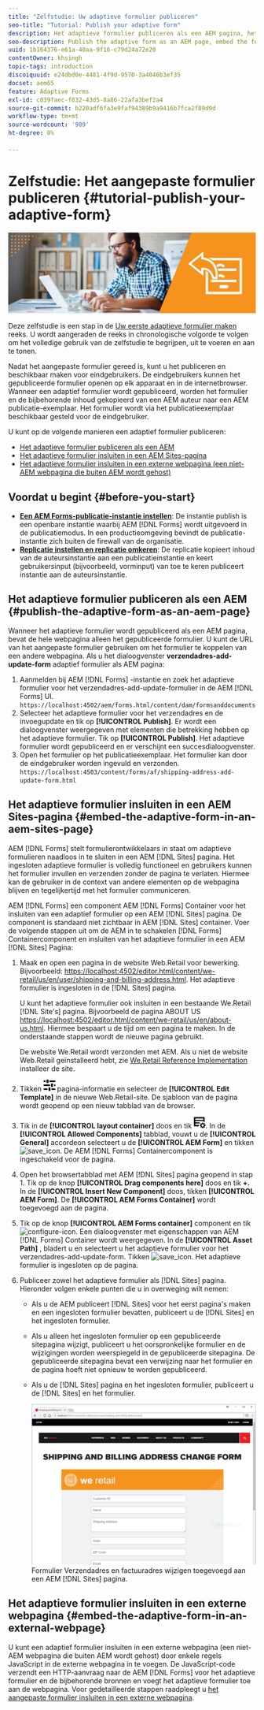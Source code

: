 ```yaml
---
title: "Zelfstudie: Uw adaptieve formulier publiceren"
seo-title: "Tutorial: Publish your adaptive form"
description: Het adaptieve formulier publiceren als een AEM pagina, het formulier insluiten op een AEM Sites-pagina of het adaptieve formulier insluiten in een externe webpagina
seo-description: Publish the adaptive form as an AEM page, embed the form to an AEM Sites page, or embed the adaptive form in an external webpage
uuid: 1b164376-e61a-40aa-9f16-c79d24a72e20
contentOwner: khsingh
topic-tags: introduction
discoiquuid: e24dbd0e-4481-4f9d-9570-3a4046b3ef35
docset: aem65
feature: Adaptive Forms
exl-id: c039faec-f832-43d5-8a86-22afa3bef2a4
source-git-commit: b220adf6fa3e9faf94389b9a9416b7fca2f89d9d
workflow-type: tm+mt
source-wordcount: '909'
ht-degree: 0%

---
```


# Zelfstudie: Het aangepaste formulier publiceren {#tutorial-publish-your-adaptive-form}

![](do-not-localize/13-publish-your-adaptive-form-small.png)

Deze zelfstudie is een stap in de [Uw eerste adaptieve formulier maken](https://helpx.adobe.com/experience-manager/6-3/forms/using/create-your-first-adaptive-form.html) reeks. U wordt aangeraden de reeks in chronologische volgorde te volgen om het volledige gebruik van de zelfstudie te begrijpen, uit te voeren en aan te tonen.

Nadat het aangepaste formulier gereed is, kunt u het publiceren en beschikbaar maken voor eindgebruikers. De eindgebruikers kunnen het gepubliceerde formulier openen op elk apparaat en in de internetbrowser. Wanneer een adaptief formulier wordt gepubliceerd, worden het formulier en de bijbehorende inhoud gekopieerd van een AEM auteur naar een AEM publicatie-exemplaar. Het formulier wordt via het publicatieexemplaar beschikbaar gesteld voor de eindgebruiker.

U kunt op de volgende manieren een adaptief formulier publiceren:

* [Het adaptieve formulier publiceren als een AEM](../../forms/using/publish-your-adaptive-form.md#publish-the-adaptive-form-as-an-aem-page)
* [Het adaptieve formulier insluiten in een AEM Sites-pagina](#embed-the-adaptive-form-in-an-aem-sites-page)
* [Het adaptieve formulier insluiten in een externe webpagina (een niet-AEM webpagina die buiten AEM wordt gehost)](../../forms/using/publish-your-adaptive-form.md)

## Voordat u begint {#before-you-start}

* **[Een AEM Forms-publicatie-instantie instellen](https://helpx.adobe.com/experience-manager/6-3/forms/using/installing-configuring-aem-forms-osgi.html)**: De instantie publish is een openbare instantie waarbij AEM [!DNL Forms] wordt uitgevoerd in de publicatiemodus. In een productieomgeving bevindt de publicatie-instantie zich buiten de firewall van de organisatie.
* **[Replicatie instellen en replicatie omkeren](https://helpx.adobe.com/experience-manager/6-3/help/sites-deploying/replication.html)**: De replicatie kopieert inhoud van de auteursinstantie aan een publicatieinstantie en keert gebruikersinput (bijvoorbeeld, vorminput) van toe te keren publiceert instantie aan de auteursinstantie.

## Het adaptieve formulier publiceren als een AEM {#publish-the-adaptive-form-as-an-aem-page}

Wanneer het adaptieve formulier wordt gepubliceerd als een AEM pagina, bevat de hele webpagina alleen het gepubliceerde formulier. U kunt de URL van het aangepaste formulier gebruiken om het formulier te koppelen van een andere webpagina. Als u het dialoogvenster **verzendadres-add-update-form** adaptief formulier als AEM pagina:

1. Aanmelden bij AEM [!DNL Forms] -instantie en zoek het adaptieve formulier voor het verzendadres-add-update-formulier in de AEM [!DNL Forms] UI.
   `https://localhost:4502/aem/forms.html/content/dam/formsanddocuments`
1. Selecteer het adaptieve formulier voor het verzendadres en de invoegupdate en tik op **[!UICONTROL Publish]**. Er wordt een dialoogvenster weergegeven met elementen die betrekking hebben op het adaptieve formulier. Tik op **[!UICONTROL Publish]**. Het adaptieve formulier wordt gepubliceerd en er verschijnt een succesdialoogvenster.
1. Open het formulier op het publicatieexemplaar. Het formulier kan door de eindgebruiker worden ingevuld en verzonden.
   `https://localhost:4503/content/forms/af/shipping-address-add-update-form.html`

## Het adaptieve formulier insluiten in een AEM Sites-pagina {#embed-the-adaptive-form-in-an-aem-sites-page}

AEM [!DNL Forms] stelt formulierontwikkelaars in staat om adaptieve formulieren naadloos in te sluiten in een AEM [!DNL Sites] pagina. Het ingesloten adaptieve formulier is volledig functioneel en gebruikers kunnen het formulier invullen en verzenden zonder de pagina te verlaten. Hiermee kan de gebruiker in de context van andere elementen op de webpagina blijven en tegelijkertijd met het formulier communiceren.

AEM [!DNL Forms] een component AEM [!DNL Forms] Container voor het insluiten van een adaptief formulier op een AEM [!DNL Sites] pagina. De component is standaard niet zichtbaar in AEM [!DNL Sites] container. Voer de volgende stappen uit om de AEM in te schakelen [!DNL Forms] Containercomponent en insluiten van het adaptieve formulier in een AEM [!DNL Sites] Pagina:

1. Maak en open een pagina in de website Web.Retail voor bewerking. Bijvoorbeeld: [https://localhost:4502/editor.html/content/we-retail/us/en/user/shipping-and-billing-address.html](https://localhost:4502/editor.html/content/we-retail/us/en/user/shipping-and-billing-address.html). Het adaptieve formulier is ingesloten in de [!DNL Sites] pagina.

   U kunt het adaptieve formulier ook insluiten in een bestaande We.Retail [!DNL Site's] pagina. Bijvoorbeeld de pagina ABOUT US [https://localhost:4502/editor.html/content/we-retail/us/en/about-us.html](https://localhost:4502/editor.html/content/we-retail/us/en/about-us.html). Hiermee bespaart u de tijd om een pagina te maken. In de onderstaande stappen wordt de nieuwe pagina gebruikt.

   De website We.Retail wordt verzonden met AEM. Als u niet de website Web.Retail geïnstalleerd hebt, zie [We.Retail Reference Implementation](https://helpx.adobe.com/experience-manager/6-3/help/sites-developing/we-retail.html) installeer de site.

1. Tikken ![eigenschappen](assets/properties.png) pagina-informatie en selecteer de **[!UICONTROL Edit Template]** in de nieuwe Web.Retail-site. De sjabloon van de pagina wordt geopend op een nieuw tabblad van de browser.
1. Tik in de **[!UICONTROL layout container]** doos en tik ![voederbeheer](assets/feedmanagement.png). In de **[!UICONTROL Allowed Components]** tabblad, vouwt u de **[!UICONTROL General]** accordeon selecteert u de **[!UICONTROL AEM Form]** en tikken ![save_icon](assets/save_icon.svg). De AEM [!DNL Forms] Containercomponent is ingeschakeld voor de pagina.

1. Open het browsertabblad met AEM [!DNL Sites] pagina geopend in stap 1. Tik op de knop **[!UICONTROL Drag components here]** doos en tik **+.** In de **[!UICONTROL Insert New Component]** doos, tikken **[!UICONTROL AEM Form]**. De **[!UICONTROL AEM Forms Container]** wordt toegevoegd aan de pagina.
1. Tik op de knop **[!UICONTROL AEM Forms container]** component en tik ![configure-icon](assets/configure-icon.svg). Een dialoogvenster met eigenschappen van AEM [!DNL Forms] Container wordt weergegeven. In de **[!UICONTROL Asset Path]** , bladert u en selecteert u het adaptieve formulier voor het verzendadres-add-update-form. Tikken ![save_icon](assets/save_icon.svg). Het adaptieve formulier is ingesloten op de pagina.
1. Publiceer zowel het adaptieve formulier als [!DNL Sites] pagina. Hieronder volgen enkele punten die u in overweging wilt nemen:

   * Als u de AEM publiceert [!DNL Sites] voor het eerst pagina&#39;s maken en een ingesloten formulier bevatten, publiceert u de [!DNL Sites] en het ingesloten formulier.
   * Als u alleen het ingesloten formulier op een gepubliceerde sitepagina wijzigt, publiceert u het oorspronkelijke formulier en de wijzigingen worden weerspiegeld in de gepubliceerde sitepagina. De gepubliceerde sitepagina bevat een verwijzing naar het formulier en de pagina hoeft niet opnieuw te worden gepubliceerd.
   * Als u de [!DNL Sites] pagina en het ingesloten formulier, publiceert u de [!DNL Sites] en het formulier.

      ![insluiten-in-aem-sites](assets/embed-in-aem-sites.png)
   Formulier Verzendadres en factuuradres wijzigen toegevoegd aan een AEM [!DNL Sites] pagina.

## Het adaptieve formulier insluiten in een externe webpagina {#embed-the-adaptive-form-in-an-external-webpage}

U kunt een adaptief formulier insluiten in een externe webpagina (een niet-AEM webpagina die buiten AEM wordt gehost) door enkele regels JavaScript in de externe webpagina in te voegen. De JavaScript-code verzendt een HTTP-aanvraag naar de AEM [!DNL Forms] voor het adaptieve formulier en de bijbehorende bronnen en voegt het adaptieve formulier toe aan de webpagina. Voor gedetailleerde stappen raadpleegt u [het aangepaste formulier insluiten in een externe webpagina](/help/forms/using/embed-adaptive-form-external-web-page.md).
